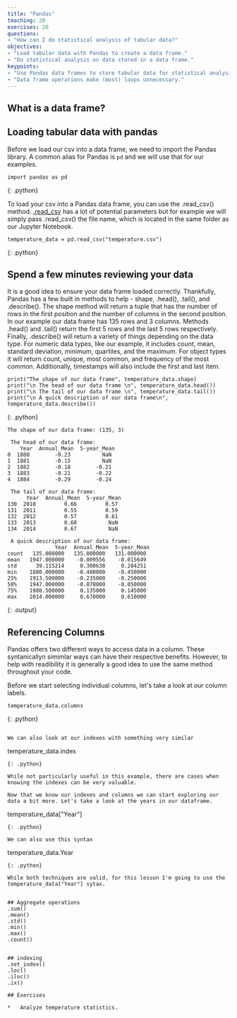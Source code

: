 ```yaml
---
title: "Pandas"
teaching: 20
exercises: 20
questions:
- "How can I do statistical analysis of tabular data?"
objectives:
- "Load tabular data with Pandas to create a data frame."
- "Do statistical analysis on data stored in a data frame."
keypoints:
- "Use Pandas data frames to store tabular data for statistical analysis."
- "Data frame operations make (most) loops unnecessary."
---
```


## What is a data frame? 


## Loading tabular data with pandas

Before we load our csv into a data frame, we need to import the Pandas library. A common alias for Pandas is `pd` and we will use that for our examples. 

~~~
import pandas as pd
~~~
{: .python}

To load your csv into a Pandas data frame, you can use the .read_csv() method. [.read_csv](http://pandas.pydata.org/pandas-docs/stable/generated/pandas.read_csv.html) has a lot of potential parameters but for example we will simply pass .read_csv() the file name, which is located in the same folder as our Jupyter Notebook. 

~~~
temperature_data = pd.read_csv("temperature.csv") 
~~~
{: .python}

## Spend a few minutes reviewing your data 

It is a good idea to ensure your data frame loaded correctly. Thankfully, Pandas has a few built in methods to help - shape, .head(), .tail(), and .describe(). The shape method will return a tuple that has the number of rows in the first position and the number of columns in the second position. In our example our data frame has 135 rows and 3 columns. Methods .head() and .tail() return the first 5 rows and the last 5 rows respectively. Finally, .describe() will return a variety of things depending on the data type. For numeric data types, like our example, it includes count, mean, standard deviation, minimum, quartiles, and the maximum. For object types it will return count, unique, most common, and frequency of the most common. Additionally, timestamps will also include the first and last item. 

~~~
print("The shape of our data frame", temperature_data.shape)
print("\n The head of our data frame \n", temperature_data.head())
print("\n The tail of our data frame \n", temperature_data.tail())
print("\n A quick description of our data frame\n", temperature_data.describe())
~~~
{: .python}
~~~
The shape of our data frame: (135, 3)

 The head of our data frame: 
    Year  Annual_Mean  5-year_Mean
0  1880        -0.23          NaN
1  1881        -0.15          NaN
2  1882        -0.18        -0.21
3  1883        -0.21        -0.22
4  1884        -0.29        -0.24

 The tail of our data frame: 
      Year  Annual_Mean  5-year_Mean
130  2010         0.66         0.57
131  2011         0.55         0.59
132  2012         0.57         0.61
133  2013         0.60          NaN
134  2014         0.67          NaN

 A quick description of our data frame:
               Year  Annual_Mean  5-year_Mean
count   135.000000   135.000000   131.000000
mean   1947.000000    -0.009556    -0.015649
std      39.115214     0.300638     0.284251
min    1880.000000    -0.480000    -0.450000
25%    1913.500000    -0.235000    -0.250000
50%    1947.000000    -0.070000    -0.050000
75%    1980.500000     0.135000     0.145000
max    2014.000000     0.670000     0.610000
~~~
{: .output}

## Referencing Columns  

Pandas offers two different ways to access data in a column. These syntanicallyn simimlar ways can have their respective benefits. However, to help with readibility it is generally a good idea to use the same method throughout your code.

Before we start selecting individual columns, let's take a look at our column labels. 

~~~
temperature_data.columns
~~~
{: .python}
~~~

We can also look at our indexes with something very similar

~~~
temperature_data.index
~~~
{: .python}

While not particularly useful in this example, there are cases when knowing the indexes can be very valuable.

Now that we know our indexes and columns we can start exploring our data a bit more. Let's take a look at the years in our dataframe.

~~~
temperature_data["Year"]
~~~
{: .python}

We can also use this syntax

~~~
temperature_data.Year
~~~
{: .python}

While both techniques are valid, for this lesson I'm going to use the temperature_data["Year"] sytax. 


## Aggregate operations 
.sum() 
.mean()
.std()
.min()
.max()
.count()


## indexing 
.set_index()
.loc()
.iloc()
.ix()

## Exercises

*   Analyze temperature statistics.
